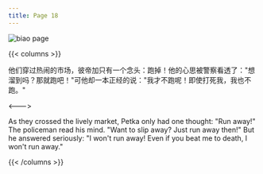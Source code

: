 ```yaml
---
title: Page 18
---
```


![biao page](./../../images/biao/seifert0726_biao_0023_018.jpg)

{{< columns >}}

他们穿过热闹的市场，彼帝加只有一个念头：跑掉！他的心思被警察看透了："想溜到吗？那就跑吧！"可他却一本正经的说："我才不跑呢！即使打死我，我也不跑。"

<--->

As they crossed the lively market, Petka only had one thought: "Run away!" The policeman read his mind. "Want to slip away? Just run away then!" But he answered seriously: "I won't run away! Even if you beat me to death, I won't run away."

{{< /columns >}}
